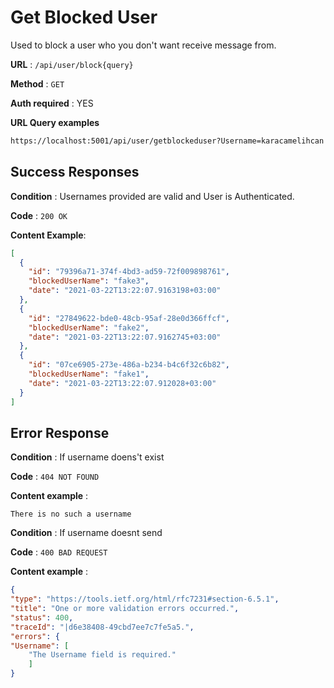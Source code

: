 
# Get Blocked User

Used to block a user who you don't want receive message from. 

**URL**  :  `/api/user/block{query}`

**Method**  :  `GET`

**Auth required**  : YES

**URL Query examples**

```bash
https://localhost:5001/api/user/getblockeduser?Username=karacamelihcan
```

## Success Responses

**Condition**  : Usernames provided are valid and User is Authenticated.

**Code**  :  `200 OK`

**Content Example**:
```json
[
  {
    "id": "79396a71-374f-4bd3-ad59-72f009898761",
    "blockedUserName": "fake3",
    "date": "2021-03-22T13:22:07.9163198+03:00"
  },
  {
    "id": "27849622-bde0-48cb-95af-28e0d366ffcf",
    "blockedUserName": "fake2",
    "date": "2021-03-22T13:22:07.9162745+03:00"
  },
  {
    "id": "07ce6905-273e-486a-b234-b4c6f32c6b82",
    "blockedUserName": "fake1",
    "date": "2021-03-22T13:22:07.912028+03:00"
  }
]
```


## Error Response 

**Condition**  : If username doens't exist

**Code**  :  `404 NOT FOUND`

**Content example**  :

```
There is no such a username
```


**Condition**  : If username doesnt send

**Code**  :  `400 BAD REQUEST`

**Content example**  :

```json
{
"type": "https://tools.ietf.org/html/rfc7231#section-6.5.1",
"title": "One or more validation errors occurred.",
"status": 400,
"traceId": "|d6e38408-49cbd7ee7c7fe5a5.",
"errors": {
"Username": [
	"The Username field is required."
	]
}
```
